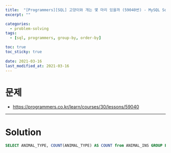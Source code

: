 ```yaml
---
title:  "[Programmers][SQL] 고양이와 개는 몇 마리 있을까 (59040번) - MySQL Solution"
excerpt: ""

categories:
  - problem-solving
tags:
  - [sql, programmers, group-by, order-by]

toc: true
toc_sticky: true
 
date: 2021-03-16
last_modified_at: 2021-03-16
---
```


# 문제
- https://programmers.co.kr/learn/courses/30/lessons/59040

---

# Solution

``` sql
SELECT ANIMAL_TYPE, COUNT(ANIMAL_TYPE) AS COUNT from ANIMAL_INS GROUP BY ANIMAL_TYPE ORDER BY ANIMAL_TYPE
```
